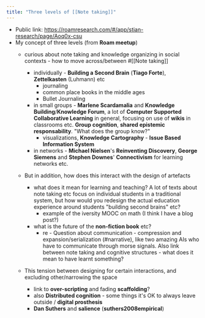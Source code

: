 ```yaml
---
title: "Three levels of [[Note taking]]"
---
```


- Public link: https://roamresearch.com/#/app/stian-research/page/Aoq0x-csu
- My concept of three levels (from **Roam meetup**)
    - curious about note taking and knowledge organizing in social contexts - how to move across/between #[[Note taking]]
        - individually - **Building a Second Brain** (**Tiago Forte**), **Zettelkasten** (Luhmann) etc
            - journaling
            - common place books in the middle ages
            - Bullet Journaling
        - in small groups - **Marlene Scardamalia** and **Knowledge Building**/**Knowledge Forum**, a lot of **Computer Supported Collaborative Learning** in general, focusing on use of **wikis** in classrooms etc. **Group cognition**, **shared epistemic responsability**. "What does the group know?"
            - visualizations, **Knowledge Cartography** - **Issue Based Information System**
        - in networks - **Michael Nielsen**'s **Reinventing Discovery**, **George Siemens** and **Stephen Downes**' **Connectivism** for learning networks etc.
    - But in addition, how does this interact with the design of artefacts
        - what does it mean for learning and teaching? A lot of texts about note taking etc focus on individual students in a traditional system, but how would you redesign the actual education experience around students "building second brains" etc?
            - example of the iversity MOOC on math (I think I have a blog post?)
        - what is the future of the **non-fiction book** etc?
            - re     - Question about communication - compression and expansion/serialization (#narrative), like two amazing AIs who have to communicate through morse signals. Also link between note taking and cognitive structures - what does it mean to have learnt something?

    - This tension between designing for certain interactions, and excluding other/narrowing the space
        - link to **over-scripting** and fading **scaffolding**?
        - also **Distributed cognition** - some things it's OK to always leave outside / **digital prosthesis**
        - **Dan Suthers** and **salience** (**suthers2008empirical**)

